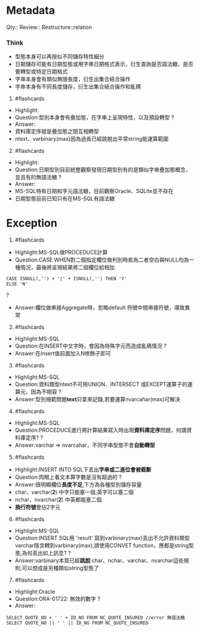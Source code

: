 # Metadata
Qty::
Review::
Restructure::relation

### Think





- 型態本身可以再按似不同儲存特性細分
- 日期儲存可能有日期型態或用字串日期格式表示，衍生查詢是否語法糖、是否要轉型或特定日期格式
- 字串本身會有類似無限長度，衍生出集合結合操作
- 字串本身有不同長度儲存，衍生出集合結合操作和亂碼


1. #flashcards 
- Highlight:
- Question:型別本身會有疊加態，在字串上呈現特性，以及預設轉型
?
- Answer:
- 資料庫定序就是疊加態之間互相轉型
- ntext、varbinary(max)因為過長已經跳脫出平常string能運算範圍

2. #flashcards 
- Highlight:
- Question:日期型別目前統整觀察發現日期型別有的是類似字串疊加態概念，並且有的無語法糖
?
- Answer:
- MS-SQL特有日期和字元語法糖，目前觀察Oracle、SQLite並不存在
- 日期型態目前已知只有在MS-SQL有語法糖



# Exception



1. #flashcards 
- Highlight:MS-SQL做PROCEDUCE計算
- Question:CASE WHEN對二個指定欄位做判別時若為二者空白與NULL均為一種情況，最後將呈現結果將二個欄位給相加
```
CASE ISNULL(,'') + '|' + ISNULL(,'') THEN 'Y'
ELSE 'N'
```
?
- Answer:欄位做串接Aggregate時，忽略default 符號中間串接符號，導致異常

2. #flashcards 
- Highlight:MS-SQL
- Question:在INSERT中文字時，會因為特殊字元而造成亂碼情況
?
- Answer:在insert值前面加入N修飾子即可

3. #flashcards 
- Highlight:MS-SQL 
- Question:資料類型ntext不可用UNION、INTERSECT 或EXCEPT運算子的運算元，因為不相容
?
- Answer:型別規範問題**text**只拿來記錄,若要運算nvarcahar(max)可解決

4. #flashcards 
- Highlight:MS-SQL
- Question:PROCEDUCE進行將計算結果寫入時出現**資料庫定序**問題，何謂資料庫定序?
?
- Answer:varchar => nvarcahar，不同字串型態不會**自動轉型**

5. #flashcards 
- Highlight:INSERT INTO SQL下丟出**字串或二進位會被截斷**
- Question:肉眼上看文本算字數是沒有超過的
?
- Answer:很明顯欄位**長度不足**,下方為各種型別儲存容量
- char、varchar(**2**) 中字只能塞一個,英字可以塞二個
- nchar、nvarchar(**2**) 中英都能塞二個
- **換行符號**會佔2字元

6. #flashcards 
- Highlight:MS-SQL
- Question:INSERT SQL用 'result' 寫到varbinary(max)丟出不允許資料類型varchar隱含轉到varbinary(max),請使用CONVET function，應都是string型態,為何丟出如上訊息?
?
- Answer:varbinary本質已經**跳脫** char、nchar、varchar、nvarchar這些規則,可以想成是另種類似string型態了

7. #flashcards 
- Highlight:Oracle
- Question:ORA-01722: 無效的數字 
?
- Answer:
```
SELECT QUOTE_NO + ' ' + ID_NO FROM NC_QUOTE_INSURED //error 無語法糖
SELECT QUOTE_NO || ' ' || ID_NO FROM NC_QUOTE_INSURED
```
